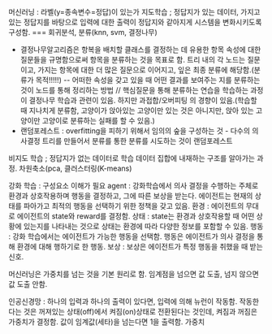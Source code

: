 머신러닝 : 라벨(y=종속변수=정답)이 있는가
지도학습 ; 정답지가 있는 데이터, 가지고 있는 정답지를 바탕으로 입력에 대한 출력이 정답지와 같아지게 시스템을 변화시키도록 구성함. === 회귀분석, 분류(knn, svm, 결정나무)
- 결정나무알고리즘은 항복을 배치할 클래스를 결정하는 데 유용한 항목 속성에 대한 질문들을 규명함으로써 항목을 분류하는 것을 목표로 함. 트리 내의 각 노드는 질문이고, 가지는 항목에 대한 더 많은 질문으로 이어지고, 잎은 최종 분류에 해당함.(분류가 목적!!!!!) -- 어떠한 속성을 갖고 있을 때 어떤 결과를 보여주는 지를 분류하는 것이 노드를 통해 정리하는 방법 // 핵심질문을 통해 분류하는 연습을 학습하는 과정이 결정나무 학습과 관련이 있음. 하지만 과접합/오버피팅 의 경향이 있음.(학습할 때 지나치게 분류함, 고양이가 앉아있는 고양이만 있는 것은 아니지만, 앉아 있는 고양이만 고양이로 분류하는 실패를 할 수 있음.)
- 랜덤포레스트 : overfitting을 피하기 위해서 임의의 숲을 구성하는 것 - 다수의 의사결정 트리를 만들어서 분류를 통한 분류를 시도하는 것이 랜덤포레스트


비지도 학습 ; 정답지가 없는 데이터로 학습 데이터 집합에 내재하는 구조를 알아가는 과정. 차원축소(pca, 클러스터링(K-means)

강화 학습 : 구성요소 이해가 필요
agent : 강화학습에서 의사 결정을 수행하는 주체로 환경과 상호작용하며 행동을 결정하고, 그에 따른 보상을 받는다. 에이전트는 현재의 상태를 파아가고 최적의 행동을 선택하기 위한 정책을 갖고 있음.
환경 : 에이전트의 무대로 에이전트의 state와 reward를 결정함.
상태 : state는 환경과 상호작용할 때 어떤 상황에 있는지를 나타내는 것으로 상태는 환경에 따라 다양한 정보를 포함할 수 있음.
행동 : 강화 학습에서는 에이전트가 가능한 행동을 선택함. 행동은 에이전트가 의사 결정을 통해 환경에 대해 행하기로 한 행동.
보상 : 보상은 에이전트가 특정 행동을 취했을 때 받는 신호.

머신러닝은 가중치를 넘는 것을 기본 원리로 함.
임계점을 넘으면 값 도출, 넘지 않으면 값 도출 안함.

인공신경망 : 하나의 입력과 하나의 출력이 있다면, 입력에 의해 뉴런이 작동함. 작동한다는 것은 꺼져있는 상태(off)에서 켜짐(on)상태로 전환된다는 것인데,
켜짐과 꺼짐은 가중치가 결정함. 값이 임계값(세타)을 넘는다면 1을 출력함. 
가중치